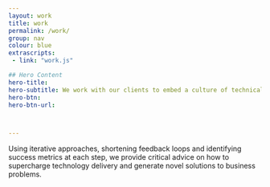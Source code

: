 ```yaml
---
layout: work
title: work
permalink: /work/
group: nav
colour: blue
extrascripts:
 - link: "work.js"

## Hero Content
hero-title:
hero-subtitle: We work with our clients to embed a culture of technical innovation, continuous improvement and rapid delivery.
hero-btn:
hero-btn-url:



---
```




Using iterative approaches, shortening feedback loops and identifying success metrics at each step, we provide critical advice on how to supercharge technology delivery and generate novel solutions to business problems.
